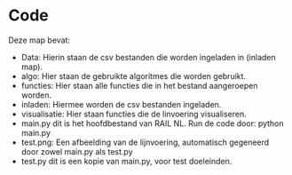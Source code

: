 # Code

Deze map bevat:
- Data: Hierin staan de csv bestanden die worden ingeladen in (inladen map).
- algo: Hier staan de gebruikte algoritmes die worden gebruikt.
- functies: Hier staan alle functies die in het bestand aangeroepen worden.
- inladen: Hiermee worden de csv bestanden ingeladen. 
- visualisatie: Hier staan functies die de linvoering visualiseren.
- main.py dit is het hoofdbestand van RAIL NL. Run de code door: python main.py
- test.png: Een afbeelding van de lijnvoering, automatisch gegeneerd door zowel main.py als test.py
- test.py dit is een kopie van main.py, voor test doeleinden.



